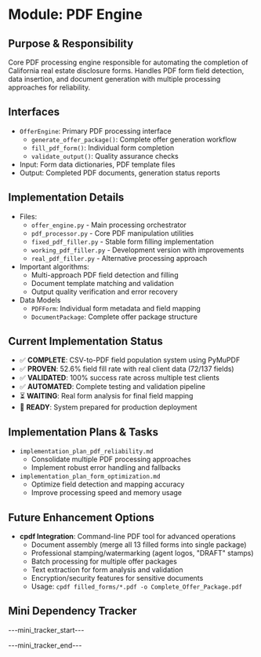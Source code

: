 # Module: PDF Engine

## Purpose & Responsibility
Core PDF processing engine responsible for automating the completion of California real estate disclosure forms. Handles PDF form field detection, data insertion, and document generation with multiple processing approaches for reliability.

## Interfaces
* `OfferEngine`: Primary PDF processing interface
  * `generate_offer_package()`: Complete offer generation workflow
  * `fill_pdf_form()`: Individual form completion
  * `validate_output()`: Quality assurance checks
* Input: Form data dictionaries, PDF template files
* Output: Completed PDF documents, generation status reports

## Implementation Details
* Files:
  * `offer_engine.py` - Main processing orchestrator
  * `pdf_processor.py` - Core PDF manipulation utilities
  * `fixed_pdf_filler.py` - Stable form filling implementation
  * `working_pdf_filler.py` - Development version with improvements
  * `real_pdf_filler.py` - Alternative processing approach
* Important algorithms:
  * Multi-approach PDF field detection and filling
  * Document template matching and validation
  * Output quality verification and error recovery
* Data Models
  * `PDFForm`: Individual form metadata and field mapping
  * `DocumentPackage`: Complete offer package structure

## Current Implementation Status
* ✅ **COMPLETE**: CSV-to-PDF field population system using PyMuPDF
* ✅ **PROVEN**: 52.6% field fill rate with real client data (72/137 fields)
* ✅ **VALIDATED**: 100% success rate across multiple test clients
* ✅ **AUTOMATED**: Complete testing and validation pipeline
* ⏳ **WAITING**: Real form analysis for final field mapping
* 🎯 **READY**: System prepared for production deployment

## Implementation Plans & Tasks
* `implementation_plan_pdf_reliability.md`
  * Consolidate multiple PDF processing approaches
  * Implement robust error handling and fallbacks
* `implementation_plan_form_optimization.md`
  * Optimize field detection and mapping accuracy
  * Improve processing speed and memory usage

## Future Enhancement Options
* **cpdf Integration**: Command-line PDF tool for advanced operations
  * Document assembly (merge all 13 filled forms into single package)
  * Professional stamping/watermarking (agent logos, "DRAFT" stamps)  
  * Batch processing for multiple offer packages
  * Text extraction for form analysis and validation
  * Encryption/security features for sensitive documents
  * Usage: `cpdf filled_forms/*.pdf -o Complete_Offer_Package.pdf`

## Mini Dependency Tracker
---mini_tracker_start---


---mini_tracker_end---